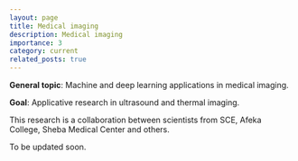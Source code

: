 ```yaml
---
layout: page
title: Medical imaging
description: Medical imaging
importance: 3
category: current
related_posts: true
---
```


**General topic**: Machine and deep learning applications in medical imaging.

**Goal**: Applicative research in ultrasound and thermal imaging.

This research is a collaboration between scientists from SCE, Afeka College, Sheba Medical Center and others.

To be updated soon.

